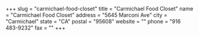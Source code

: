 +++
slug = "carmichael-food-closet"
title = "Carmichael Food Closet"
name = "Carmichael Food Closet"
address = "5645 Marconi Ave"
city = "Carmichael"
state = "CA"
postal = "95608"
website = ""
phone = "916 483-9232"
fax = ""
+++
